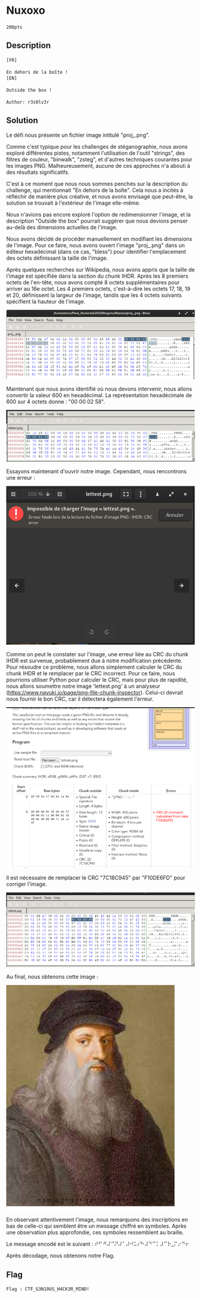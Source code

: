 # Nuxoxo
```
200pts
```
## Description
```
[FR]

En dehors de la boîte !
[EN]

Outside the box !

Author: r3s0lv3r
```
## Solution
Le défi nous présente un fichier image intitulé "proj_.png".

Comme c'est typique pour les challenges de stéganographie, nous avons exploré différentes pistes, notamment l'utilisation de l'outil "strings", des filtres de couleur, "binwalk", "zsteg", et d'autres techniques courantes pour les images PNG. Malheureusement, aucune de ces approches n'a abouti à des résultats significatifs.

C'est à ce moment que nous nous sommes penchés sur la description du challenge, qui mentionnait "En dehors de la boîte". Cela nous a incités à réfléchir de manière plus créative, et nous avons envisagé que peut-être, la solution se trouvait à l'extérieur de l'image elle-même.

Nous n'avions pas encore exploré l'option de redimensionner l'image, et la description "Outside the box" pourrait suggérer que nous devions penser au-delà des dimensions actuelles de l'image.

Nous avons décidé de procéder manuellement en modifiant les dimensions de l'image. Pour ce faire, nous avons ouvert l'image "proj_.png" dans un éditeur hexadécimal (dans ce cas, "bless") pour identifier l'emplacement des octets définissant la taille de l'image.

Après quelques recherches sur Wikipedia, nous avons appris que la taille de l'image est spécifiée dans la section du chunk IHDR. Après les 8 premiers octets de l'en-tête, nous avons compté 8 octets supplémentaires pour arriver au 16e octet. Les 4 premiers octets, c'est-à-dire les octets 17, 18, 19 et 20, définissent la largeur de l'image, tandis que les 4 octets suivants spécifient la hauteur de l'image.

<img src="File\FileNuxoxo\sizeofproj.png">

Maintenant que nous avons identifié où nous devons intervenir, nous allons convertir la valeur 600 en hexadécimal. La représentation hexadécimale de 600 sur 4 octets donne : "00 00 02 58".

<img src="File\FileNuxoxo\newproj.png">

Essayons maintenant d'ouvrir notre image. Cependant, nous rencontrons une erreur :

<img src="File\FileNuxoxo\errorproj.png">

Comme on peut le constater sur l'image, une erreur liée au CRC du chunk IHDR est survenue, probablement due à notre modification précédente. Pour résoudre ce problème, nous allons simplement calculer le CRC du chunk IHDR et le remplacer par le CRC incorrect. Pour ce faire, nous pourrions utiliser Python pour calculer le CRC, mais pour plus de rapidité, nous allons soumettre notre image 'lettest.png' à un analyseur (https://www.nayuki.io/page/png-file-chunk-inspector). Celui-ci devrait nous fournir le bon CRC, car il détectera également l'erreur.

<img src="File\FileNuxoxo\inspector.png">

Il est nécessaire de remplacer le CRC "7C18C945" par "F10DE6FD" pour corriger l'image.

<img src="File\FileNuxoxo\correctproj.png">

Au final, nous obtenons cette image :

<img src="File\FileNuxoxo\goodone.png">

En observant attentivement l'image, nous remarquons des inscriptions en bas de celle-ci qui semblent être un message chiffré en symboles. Après une observation plus approfondie, ces symboles ressemblent au braille.

Le message encodé est le suivant : ⠞⠋_⠛⠼⠉⠝⠼⠁⠼⠚⠥⠎_⠓⠼⠙⠉⠅⠼⠉⠗_⠍⠔⠙⠖

Après décodage, nous obtenons notre Flag.
## Flag
```
Flag : CTF_G3N10US_H4CK3R_MIND!
```
